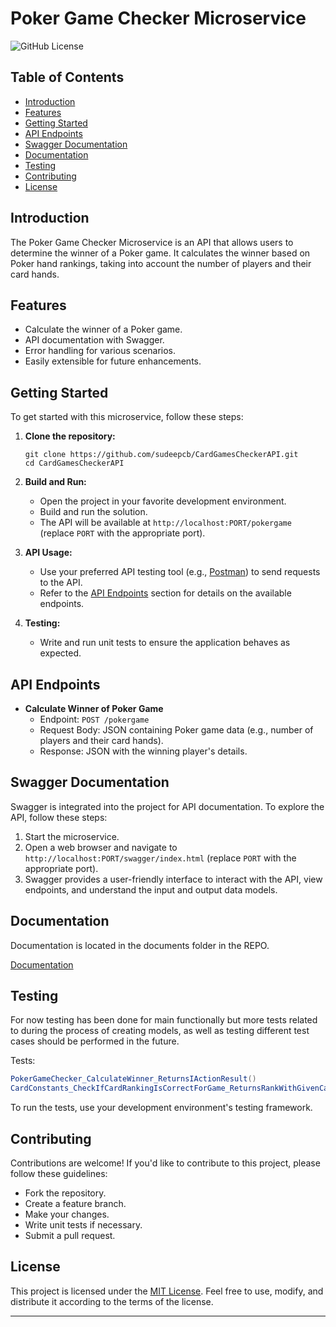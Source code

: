 # Poker Game Checker Microservice

![GitHub License](https://img.shields.io/badge/license-MIT-blue.svg)

## Table of Contents
- [Introduction](#introduction)
- [Features](#features)
- [Getting Started](#getting-started)
- [API Endpoints](#api-endpoints)
- [Swagger Documentation](#swagger-documentation)
- [Documentation](#documentation)
- [Testing](#testing)
- [Contributing](#contributing)
- [License](#license)

## Introduction
The Poker Game Checker Microservice is an API that allows users to determine the winner of a Poker game. It calculates the winner based on Poker hand rankings, taking into account the number of players and their card hands.

## Features
- Calculate the winner of a Poker game.
- API documentation with Swagger.
- Error handling for various scenarios.
- Easily extensible for future enhancements.

## Getting Started
To get started with this microservice, follow these steps:

1. **Clone the repository:**
   ```shell
   git clone https://github.com/sudeepcb/CardGamesCheckerAPI.git
   cd CardGamesCheckerAPI
   ```

2. **Build and Run:**
   - Open the project in your favorite development environment.
   - Build and run the solution.
   - The API will be available at `http://localhost:PORT/pokergame` (replace `PORT` with the appropriate port).

3. **API Usage:**
   - Use your preferred API testing tool (e.g., [Postman](https://www.postman.com/)) to send requests to the API.
   - Refer to the [API Endpoints](#api-endpoints) section for details on the available endpoints.

4. **Testing:**
   - Write and run unit tests to ensure the application behaves as expected.

## API Endpoints
- **Calculate Winner of Poker Game**
  - Endpoint: `POST /pokergame`
  - Request Body: JSON containing Poker game data (e.g., number of players and their card hands).
  - Response: JSON with the winning player's details.

## Swagger Documentation
Swagger is integrated into the project for API documentation. To explore the API, follow these steps:

1. Start the microservice.
2. Open a web browser and navigate to `http://localhost:PORT/swagger/index.html` (replace `PORT` with the appropriate port).
3. Swagger provides a user-friendly interface to interact with the API, view endpoints, and understand the input and output data models.

## Documentation
Documentation is located in the documents folder in the REPO.

[Documentation](https://github.com/sudeepcb/CardGamesCheckerAPI/tree/054071bac7812fe6e58df965b54726edc2042183/Documentation)

## Testing
For now testing has been done for main functionally but more tests related to during the process of creating models, as well as testing different test cases should be performed in the future.

Tests: 
```C#
PokerGameChecker_CalculateWinner_ReturnsIActionResult()
CardConstants_CheckIfCardRankingIsCorrectForGame_ReturnsRankWithGivenCards()
```


To run the tests, use your development environment's testing framework.

## Contributing
Contributions are welcome! If you'd like to contribute to this project, please follow these guidelines:
- Fork the repository.
- Create a feature branch.
- Make your changes.
- Write unit tests if necessary.
- Submit a pull request.

## License
This project is licensed under the [MIT License](LICENSE). Feel free to use, modify, and distribute it according to the terms of the license.

---

